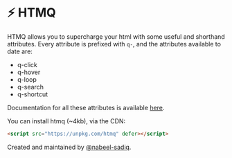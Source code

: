 # ⚡ HTMQ

HTMQ allows you to supercharge your html with some useful and shorthand attributes.
Every attribute is prefixed with `q-`, and the attributes available to date are:

-   q-click
-   q-hover
-   q-loop
-   q-search
-   q-shortcut

Documentation for all these attributes is available [here](https://htmq.vercel.app).

You can install htmq (~4kb), via the CDN:

```html
<script src="https://unpkg.com/htmq" defer></script>
```

Created and maintained by [@nabeel-sadiq](https://github.com/nabeel-sadiq).
